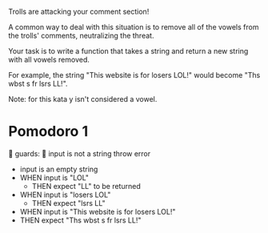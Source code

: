 Trolls are attacking your comment section!

A common way to deal with this situation is to remove all of the vowels from the trolls' comments, neutralizing the threat.

Your task is to write a function that takes a string and return a new string with all vowels removed.

For example, the string "This website is for losers LOL!" would become "Ths wbst s fr lsrs LL!".

Note: for this kata y isn't considered a vowel.

# Pomodoro 1
🚧 guards:
  🚧 input is not a string throw error
  - input is an empty string
- WHEN input is "LOL"
  - THEN expect "LL" to be returned
- WHEN input is "losers LOL"
  - THEN expect "lsrs LL"
- WHEN input is "This website is for losers LOL!"
 - THEN expect "Ths wbst s fr lsrs LL!"
